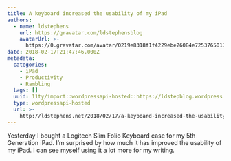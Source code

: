 ```yaml
---
title: A keyboard increased the usability of my iPad
authors:
  - name: ldstephens
    url: https://gravatar.com/ldstephensblog
    avatarUrl: >-
      https://0.gravatar.com/avatar/0219e8318f1f4229ebe26084e7253765017f43ca0c631be37dc6d0b8ad6e40a4?s=96&d=identicon&r=G
date: 2018-02-17T21:47:46.000Z
metadata:
  categories:
    - iPad
    - Productivity
    - Rambling
  tags: []
  uuid: 11ty/import::wordpressapi-hosted::https://ldstepblog.wordpress.com/?p=1366
  type: wordpressapi-hosted
  url: >-
    http://ldstephens.net/2018/02/17/a-keyboard-increased-the-usability-of-my-ipad/
---
```

Yesterday I bought a Logitech Slim Folio Keyboard case for my 5th Generation iPad. I’m surprised by how much it has improved the usability of my iPad. I can see myself using it a lot more for my writing.